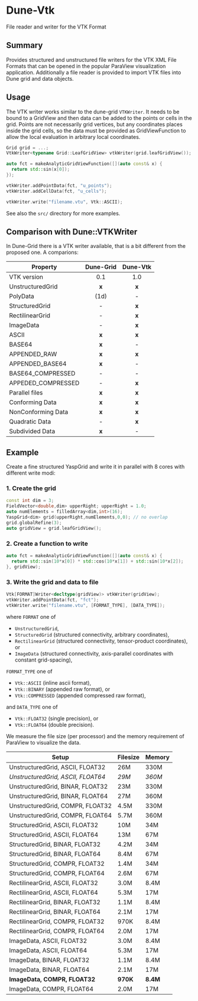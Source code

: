 # Dune-Vtk
File reader and writer for the VTK Format

## Summary
Provides structured and unstructured file writers for the VTK XML File Formats 
that can be opened in the popular ParaView visualization application. Additionally
a file reader is provided to import VTK files into Dune grid and data objects.

## Usage
The VTK writer works similar to the dune-grid `VTKWriter`. It needs to be bound 
to a GridView and then data can be added to the points or cells in the grid.
Points are not necessarily grid vertices, but any coordinates places inside the 
grid cells, so the data must be provided as GridViewFunction to allow the local
evaluation in arbitrary local coordinates.

```c++
Grid grid = ...;
VtkWriter<typename Grid::LeafGridView> vtkWriter(grid.leafGridView());

auto fct = makeAnalyticGridViewFunction([](auto const& x) {
  return std::sin(x[0]);
});

vtkWriter.addPointData(fct, "u_points");
vtkWriter.addCellData(fct, "u_cells");

vtkWriter.write("filename.vtu", Vtk::ASCII);
```

See also the `src/` directory for more examples.

## Comparison with Dune::VTKWriter
In Dune-Grid there is a VTK writer available, that is a bit different from the
proposed one. A comparions:

| **Property**       | **Dune-Grid** | **Dune-Vtk** |
| ------------------ | :-----------: | :----------: |
| VTK version        | 0.1           | 1.0          |
| UnstructuredGrid   | **x**         | **x**        |
| PolyData           | (1d)          | -            |
| StructuredGrid     | -             | **x**        |
| RectilinearGrid    | -             | **x**        |
| ImageData          | -             | **x**        |
| ASCII              | **x**         | **x**        |
| BASE64             | **x**         | -            |
| APPENDED_RAW       | **x**         | **x**        |
| APPENDED_BASE64    | **x**         | -            |
| BASE64_COMPRESSED  | -             | -            |
| APPEDED_COMPRESSED | -             | **x**        |
| Parallel files     | **x**         | **x**        |
| Conforming Data    | **x**         | **x**        |
| NonConforming Data | **x**         | **x**        |
| Quadratic Data     | -             | **x**        |
| Subdivided Data    | **x**         | -            |

## Example
Create a fine structured YaspGrid and write it in parallel with 8 cores with
different write modi:

### 1. Create the grid

```c++
const int dim = 3;
FieldVector<double,dim> upperRight; upperRight = 1.0;
auto numElements = filledArray<dim,int>(16);
YaspGrid<dim> grid(upperRight,numElements,0,0); // no overlap
grid.globalRefine(3);
auto gridView = grid.leafGridView();
```

### 2. Create a function to write

```c++
auto fct = makeAnalyticGridViewFunction([](auto const& x) {
  return std::sin(10*x[0]) * std::cos(10*x[1]) + std::sin(10*x[2]);
}, gridView);
```

### 3. Write the grid and data to file

```c++
Vtk[FORMAT]Writer<decltype(gridView)> vtkWriter(gridView);
vtkWriter.addPointData(fct, "fct");
vtkWriter.write("filename.vtu", [FORMAT_TYPE], [DATA_TYPE]);
```

where `FORMAT` one of 

- `UnstructuredGrid`,
- `StructuredGrid` (structured connectivity, arbitrary coordinates),
- `RectilinearGrid` (structured connectivity, tensor-product coordinates), or 
- `ImageData` (structured connectivity, axis-parallel coordinates with constant grid-spacing),

`FORMAT_TYPE` one of

- `Vtk::ASCII` (inline ascii format),
- `Vtk::BINARY` (appended raw format), or 
- `Vtk::COMPRESSED` (appended compressed raw format), 

and `DATA_TYPE` one of 

- `Vtk::FLOAT32` (single precision), or 
- `Vtk::FLOAT64` (double precision).

We measure the file size (per processor) and the memory requirement of ParaView
to visualize the data.

| **Setup**                           | **Filesize** | **Memory** |
| ----------------------------------- | ------------ | ---------- |
| UnstructuredGrid, ASCII, FLOAT32    | 26M | 330M |
| *UnstructuredGrid, ASCII, FLOAT64*  | *29M* | *360M* |
| UnstructuredGrid, BINAR, FLOAT32    | 23M | 330M |
| UnstructuredGrid, BINAR, FLOAT64    | 27M | 360M |
| UnstructuredGrid, COMPR, FLOAT32    | 4.5M | 330M |
| UnstructuredGrid, COMPR, FLOAT64    | 5.7M | 360M |
| StructuredGrid, ASCII, FLOAT32      | 10M | 34M |
| StructuredGrid, ASCII, FLOAT64      | 13M | 67M |
| StructuredGrid, BINAR, FLOAT32      | 4.2M | 34M |
| StructuredGrid, BINAR, FLOAT64      | 8.4M | 67M | 
| StructuredGrid, COMPR, FLOAT32      | 1.4M | 34M |
| StructuredGrid, COMPR, FLOAT64      | 2.6M | 67M |
| RectilinearGrid, ASCII, FLOAT32     | 3.0M | 8.4M |
| RectilinearGrid, ASCII, FLOAT64     | 5.3M | 17M |
| RectilinearGrid, BINAR, FLOAT32     | 1.1M | 8.4M |
| RectilinearGrid, BINAR, FLOAT64     | 2.1M | 17M |
| RectilinearGrid, COMPR, FLOAT32     | 970K | 8.4M |
| RectilinearGrid, COMPR, FLOAT64     | 2.0M | 17M |
| ImageData, ASCII, FLOAT32           | 3.0M | 8.4M |
| ImageData, ASCII, FLOAT64           | 5.3M | 17M |
| ImageData, BINAR, FLOAT32           | 1.1M | 8.4M |
| ImageData, BINAR, FLOAT64           | 2.1M | 17M |
| **ImageData, COMPR, FLOAT32**       | **970K** | **8.4M** |
| ImageData, COMPR, FLOAT64           | 2.0M | 17M |
